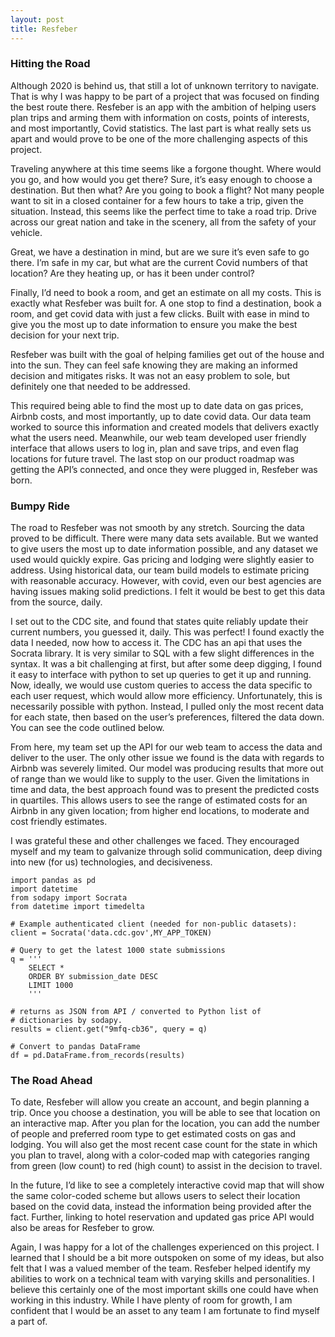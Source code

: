 ```yaml
---
layout: post
title: Resfeber
--- 
```



### Hitting the Road

Although 2020 is behind us, that still a lot of unknown territory to navigate. That is why I was happy to be part of a project that was focused on finding the best route there. Resfeber is an app with the ambition of helping users plan trips and arming them with information on costs, points of interests, and most importantly, Covid statistics. The last part is what really sets us apart and would prove to be one of the more challenging aspects of this project.

Traveling anywhere at this time seems like a forgone thought. Where would you go, and how would you get there? Sure, it’s easy enough to choose a destination. But then what?  Are you going to book a flight? Not many people want to sit in a closed container for a few hours to take a trip, given the situation. Instead, this seems like the perfect time to take a road trip. Drive across our great nation and take in the scenery, all from the safety of your vehicle. 

Great, we have a destination in mind, but are we sure it’s even safe to go there. I’m safe in my car, but what are the current Covid numbers of that location? Are they heating up, or has it been under control?

Finally, I’d need to book a room, and get an estimate on all my costs. This is exactly what Resfeber was built for. A one stop to find a destination, book a room, and get covid data with just a few clicks. Built with ease in mind to give you the most up to date information to ensure you make the best decision for your next trip.

Resfeber was built with the goal of helping families get out of the house and into the sun. They can feel safe knowing they are making an informed decision and mitigates risks. It was not an easy problem to sole, but definitely one that needed to be addressed. 

This required being able to find the most up to date data on gas prices, Airbnb costs, and most importantly, up to date covid data. Our data team worked to source this information and created models that delivers exactly what the users need. Meanwhile, our web team developed user friendly interface that allows users to log in, plan and save trips, and even flag locations for future travel. The last stop on our product roadmap was getting the API’s connected, and once they were plugged in, Resfeber was born. 


### Bumpy Ride

The road to Resfeber was not smooth by any stretch. Sourcing the data proved to be difficult. There were many data sets available. But we wanted to give users the most up to date information possible, and any dataset we used would quickly expire. Gas pricing and lodging were slightly easier to address. Using historical data, our team build models to estimate pricing with reasonable accuracy. However, with covid, even our best agencies are having issues making solid predictions. I felt it would be best to get this data from the source, daily. 

I set out to the CDC site, and found that states quite reliably update their current numbers, you guessed it, daily. This was perfect! I found exactly the data I needed, now how to access it. The CDC has an api that uses the Socrata library. It is very similar to SQL with a few slight differences in the syntax. It was a bit challenging at first, but after some deep digging, I found it easy to interface with python to set up queries to get it up and running. Now, ideally, we would use custom queries to access the data specific to each user request, which would allow more efficiency. Unfortunately, this is necessarily possible with python. Instead, I pulled only the most recent data for each state, then based on the user’s preferences, filtered the data down.  You can see the code outlined below.

From here, my team set up the API for our web team to access the data and deliver to the user. The only other issue we found is the data with regards to Airbnb was severely limited.  Our model was producing results that more out of range than we would like to supply to the user. Given the limitations in time and data, the best approach found was to present the predicted costs in quartiles. This allows users to see the range of estimated costs for an Airbnb in any given location; from higher end locations, to moderate and cost friendly estimates. 

I was grateful these and other challenges we faced. They encouraged myself and my team to galvanize through solid communication, deep diving into new (for us) technologies, and decisiveness. 

```
import pandas as pd
import datetime
from sodapy import Socrata
from datetime import timedelta

# Example authenticated client (needed for non-public datasets):
client = Socrata('data.cdc.gov',MY_APP_TOKEN)

# Query to get the latest 1000 state submissions
q = '''
    SELECT * 
    ORDER BY submission_date DESC
    LIMIT 1000
    '''

# returns as JSON from API / converted to Python list of
# dictionaries by sodapy.
results = client.get("9mfq-cb36", query = q)

# Convert to pandas DataFrame
df = pd.DataFrame.from_records(results)
```

### The Road Ahead

To date, Resfeber will allow you create an account, and begin planning a trip. Once you choose a destination, you will be able to see that location on an interactive map. After you plan for the location, you can add the number of people and preferred room type to get estimated costs on gas and lodging. You will also get the most recent case count for the state in which you plan to travel, along with a color-coded map with categories ranging from green (low count) to red (high count) to assist in the decision to travel. 

In the future, I’d like to see a completely interactive covid map that will show the same color-coded scheme but allows users to select their location based on the covid data, instead the information being provided after the fact. Further, linking to hotel reservation and updated gas price API would also be areas for Resfeber to grow. 

Again, I was happy for a lot of the challenges experienced on this project. I learned that I should be a bit more outspoken on some of my ideas, but also felt that I was a valued member of the team. Resfeber helped identify my abilities to work on a technical team with varying skills and personalities. I believe this certainly one of the most important skills one could have when working in this industry. While I have plenty of room for growth, I am confident that I would be an asset to any team I am fortunate to find myself a part of. 

